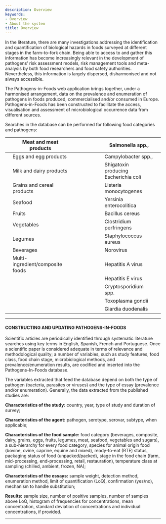 ```yaml
---
description: Overview
keywords:
- Overview
- About the system
title: Overview
--- 
```


In the literature, there are many investigations addressing the identification and quantification of biological hazards in foods surveyed at different stages in the farm-to-fork chain. Being able to access to and gather this information has become increasingly relevant in the development of pathogens’ risk assessment models, risk management tools and meta-analysis by both food researchers and food safety authorities. Nevertheless, this information is largely dispersed, disharmonised and not always accessible.

The Pathogens-in-Foods web application brings together, under a harmonised arrangement, data on the prevalence and enumeration of pathogens in foods produced, commercialised and/or consumed in Europe. Pathogens-in-Foods has been constructed to facilitate the access, visualisation and assessment of microbiological occurrence data from different sources.

Searches in the database can be performed for following food categories and pathogens:

|   	| Meat and meat products           	|                      	| Salmonella spp.,                      	|   	|
|---	|----------------------------------	|---------------------	|---------------------------------------	|---	|
|   	| Eggs and egg products            	|                     	| Campylobacter spp.,                   	|   	|
|   	| Milk and dairy products          	|                     	| Shigatoxin producing Escherichia coli 	|   	|
|   	| Grains and cereal products       	|                     	| Listeria monocytogenes                	|   	|
|   	| Seafood                          	|                     	| Yersinia enterocolitica               	|   	|
|   	| Fruits                           	|                     	| Bacillus cereus                       	|   	|
|   	| Vegetables                       	|                     	| Clostridium perfringens               	|   	|
|   	| Legumes                          	|                     	| Staphylococcus aureus                 	|   	|
|   	| Beverages                        	|                     	| Norovirus                             	|   	|
|   	| Multi-ingredient/composite foods 	|                     	| Hepatitis A virus                     	|   	|
|   	|                                  	|                     	| Hepatitis E virus                     	|   	|
|   	|                                  	|                     	| Cryptosporidium spp.                  	|   	|
|   	|                                  	|                     	| Toxoplasma gondii                     	|   	|
|   	|                                  	|                     	| Giardia duodenalis                    	|   	|

---

#### CONSTRUCTING AND UPDATING PATHOGENS-IN-FOODS

Scientific articles are periodically identified through systematic literature searches using key terms in English, Spanish, French and Portuguese. Once a scientific paper is considered adequate in terms of relevance and methodological quality; a number of variables, such as study features, food class, food chain stage, microbiological methods, and prevalence/enumeration results, are codified and inserted into the Pathogens-In-Foods database. 

The variables extracted that feed the database depend on both the type of pathogen (bacteria, parasites or viruses) and the type of essay (prevalence and/or enumeration). Generally, the data extracted from the published studies are: 

**Characteristics of the study:** country, year, type of study and duration of survey;

**Characteristics of the agent:** pathogen, serotype, serovar, subtype, when applicable;

**Characteristics of the food sample:** food category (beverages, composite, dairy, grains, eggs, fruits, legumes, meat, seafood, vegetables and sugars), a sub-hierarchy for every food category, species for animal origin food (bovine, ovine, caprine, equine and mixed), ready-to-eat (RTE) status, packaging status of food (unpacked/packed), stage in the food chain (farm, mid-processing, end-processing, retail, restauration), temperature class at sampling (chilled, ambient, frozen, NA);

**Characteristics of the essays:** sample weight, detection method, enumeration method, limit of quantification (LoQ), confirmation (yes/no), mechanism to handle substitution;

**Results:** sample size, number of positive samples, number of samples above LoQ, histogram of frequencies for concentrations, mean concentration, standard deviation of concentrations and individual concentrations, if provided.


---